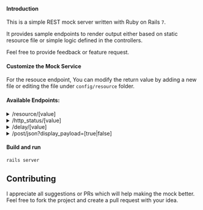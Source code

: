 #### Introduction

This is a simple REST mock server written with Ruby on Rails `7`.

It provides sample endpoints to render output either based on static resource file or simple logic defined in the controllers.

Feel free to provide feedback or feature request.

#### Customize the Mock Service

For the resouce endpoint, You can modify the return value by adding a new file or editing the file under `config/resource` folder.

#### Available Endpoints:

<details>
<summary>/resource/[value]</summary>

This mock service returns static response from the file located in `src/main/resources/data`

_Sample 1_

**curl "http://localhost:5000/resource/100"**

will return 

```console
[
 {"id":"100","name":"jack","age":"30"},
 {"id":"101","name":"jill","age":"32"}
]
```

_Sample 2_

**curl "http://localhost:5000/resource/200"**

will return

```console
[
 {"id":"200","name":"tom","age":"40"},
 {"id":"201","name":"jerry","age":"28"}
]
```

When request with a non existing file, the response will be reading from file `empty`

_Sample 3_

**curl "http://localhost:5000/resource/300"**


will return

```console
[]
```
</details>

<details>
<summary>/http_status/[value]</summary>

_Sample 1_

**curl "http://localhost:5000/http_status/200"**


will return status code 200 and the following response

```console
200 ok
```

_Sample 2_

**curl "http://localhost:5000/http_status/400"**


will return status code 400 and the following response

```console
400 bad request
```

</details>

<details>
<summary>/delay/[value]</summary>

_Sample 1_

**curl "http://localhost:5000/delay/3000"**


will return response with 3000 milliseconds delay

```console
Response with delay of 3000 milliseconds
```
</details>

<details>
<summary>/post/json?display_payload=[true|false]</summary>

_Sample 1_

**curl -X POST 'http://localhost:3000/post/json?display_payload=true' -H "Content-Type: application/json" -d '{"key": "value"}'n**

will return the payload and the duration of the request

```console
{"payload":{"key":"value"},"duration":"0.0 seconds"}
```

_Sample 2_

**curl -X POST 'http://localhost:3000/post/json?display_payload=false' -H "Content-Type: application/json" -d '{"key": "value"}'n**

will return the payload and the duration of the request

```console
{"duration":"0.0 seconds"}
```
</details>

#### Build and run
```console
rails server
```

## Contributing
I appreciate all suggestions or PRs which will help making the mock better. Feel free to fork the project and create a pull request with your idea.

